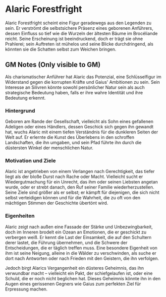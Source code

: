 # Alaric Forestfright

Alaric Forestfright scheint eine Figur geradewegs aus den Legenden zu sein. Er verströmt die selbstsichere Präsenz eines geborenen Anführers, dessen Einfluss so tief wie die Wurzeln der ältesten Bäume im Brocéliande reicht. Seine Erscheinung ist beeindruckend, doch er trägt sie ohne Prahlerei; sein Auftreten ist mühelos und seine Blicke durchdringend, als könnten sie die Schatten selbst zum Weichen bringen.

## GM Notes (Only visible to GM)

Als charismatischer Anführer hat Alaric das Potenzial, eine Schlüsselfigur im Widerstand gegen die korrupten Kräfte und Gaius' Ambitionen zu sein. Sein Interesse an Silivren könnte sowohl persönlicher Natur sein als auch strategische Bedeutung haben, falls er ihre wahre Identität und ihre Bedeutung erkennt.

### Hintergrund

Geboren am Rande der Gesellschaft, vielleicht als Sohn eines gefallenen Adeligen oder eines Händlers, dessen Geschick sich gegen ihn gewandt hat, wuchs Alaric mit einem tiefen Verständnis für die dunkleren Seiten der Welt auf. Er erlernte die Kunst des Überlebens in den schroffen Landschaften, die ihn umgaben, und sein Pfad führte ihn durch die düstersten Winkel der menschlichen Natur.

### Motivation und Ziele

Alaric ist angetrieben von einem Verlangen nach Gerechtigkeit, das tiefer liegt als der bloße Durst nach Rache oder Macht. Vielleicht sucht er Wiedergutmachung für ein Unrecht, das ihm oder seinen Liebsten angetan wurde, oder er strebt danach, den Ruf seiner Familie wiederherzustellen. Seine Ziele sind größer als er selbst; er kämpft für diejenigen, die sich nicht selbst verteidigen können und für die Wahrheit, die zu oft von den mächtigen Stimmen der Geschichte übertönt wird.

### Eigenheiten

Alaric zeigt nach außen eine Fassade der Stärke und Unbezwingbarkeit, doch im Inneren brodelt ein Ozean an Emotionen, die er geschickt zu verbergen weiß. Er kennt die Last der Einsamkeit, die auf den Schultern derer lastet, die Führung übernehmen, und die Schwere der Entscheidungen, die er täglich treffen muss. Eine besondere Eigenheit von ihm ist seine Neigung, alleine in die Wälder zu verschwinden, als suche er dort nach Antworten oder nach Frieden mit den Geistern, die ihn verfolgen.

Jedoch birgt Alarics Vergangenheit ein düsteres Geheimnis, das ihn verwundbar macht – vielleicht ein Pakt, der schiefgelaufen ist, oder eine Schuld, die er noch nicht beglichen hat. Dieses Geheimnis könnte ihn in den Augen eines gerissenen Gegners wie Gaius zum perfekten Ziel für Erpressung machen.


